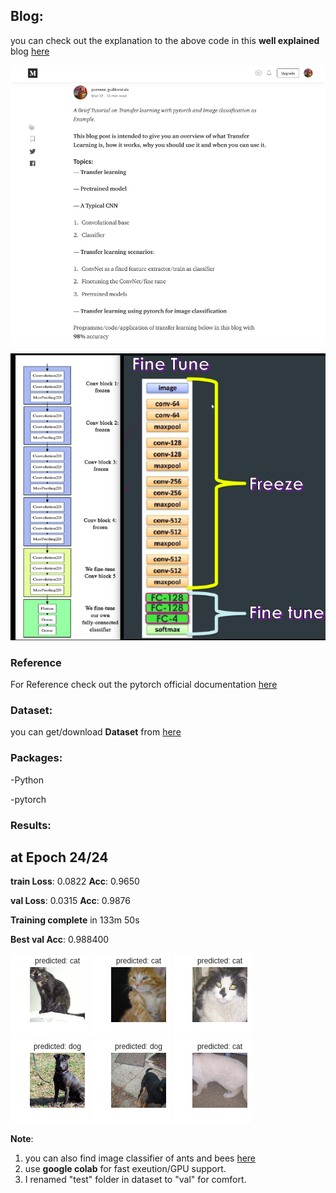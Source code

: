 ## Blog:
you can check out the explanation to the above code in this **well explained**  blog [here](https://medium.com/@purnasaigudikandula/deep-view-on-transfer-learning-with-iamge-classification-pytorch-5cf963939575)

![blog image](images/blog.png)

![freezeNN](images/freezeNN.png)



### Reference
For Reference check out the pytorch official documentation [here](https://pytorch.org/tutorials/beginner/transfer_learning_tutorial.html)


### Dataset:
you can get/download **Dataset** from [here](https://www.kaggle.com/c/dogs-vs-cats)


### Packages:
 -Python
 
 -pytorch


### Results:

at Epoch 24/24
----------
**train Loss**: 0.0822 **Acc**: 0.9650

**val Loss**: 0.0315 **Acc**: 0.9876

**Training complete** in 133m 50s

**Best val Acc**: 0.988400


![image1](images/1.png) 
![image1](images/2.png) 
![image1](images/3.png) 
![image1](images/4.png) 
![image1](images/5.png) 
![image1](images/6.png)

 
**Note**: 
1. you can also find image classifier of ants and bees [here](https://pytorch.org/tutorials/beginnertransfer_learning_tutorial.html)
2. use **google colab** for fast exeution/GPU support.
3. I renamed "test" folder in dataset to "val" for comfort.
